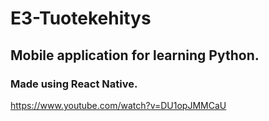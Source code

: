 # E3-Tuotekehitys
## Mobile application for learning Python. 

### Made using React Native.

https://www.youtube.com/watch?v=DU1opJMMCaU
